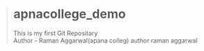 > # apnacollege_demo
>
> This is my first Git Repositary
> <br/>
> Author - Raman Aggarwal(apana colleg)
> author raman aggarwal
